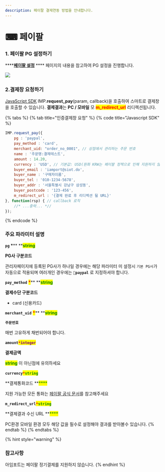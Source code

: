```yaml
---
description: 페이팔 결제연동 방법을 안내합니다.
---
```


# ⌨ 페이팔

### 1. 페이팔 PG 설정하기

****[**페이팔 설정**](../../undefined/2.-pg/pg/undefined-10.md) **** 페이지의 내용을 참고하여 PG 설정을 진행합니다.

![](<../../.gitbook/assets/스크린샷 2022-06-03 오후 1.01.05.png>)



### 2.결제창 요청하기

[JavaScript SDK](../../sdk/javascript-sdk/) IMP.**request\_pay**(param, callback)을 호출하여 스마트로 결제창을 호출할 수 있습니다. **결제결과**는 **PC / 모바일** 모  <mark style="color:red;">**m\_redirect\_url**</mark> 리디렉션됩니다.

{% tabs %}
{% tab title="인증결제창 요청" %}
{% code title="Javascript SDK" %}
```javascript
IMP.request_pay({
    pg : 'paypal',
    pay_method : 'card',
    merchant_uid: "order_no_0001", // 상점에서 관리하는 주문 번호
    name : '주문명:결제테스트',
    amount : 14.20,
    currency : 'USD', // 기본값: USD(원화 KRW는 페이팔 정책으로 인해 지원하지 않음)
    buyer_email : 'iamport@siot.do',
    buyer_name : '구매자이름',
    buyer_tel : '010-1234-5678',
    buyer_addr : '서울특별시 강남구 삼성동',
    buyer_postcode : '123-456',
    m_redirect_url : '{결제 완료 후 리디렉션 될 URL}' 
}, function(rsp) { // callback 로직
	//* ...중략... *//
});
```
{% endcode %}

####

### 주요 파라미터 설명

**`pg`  **<mark style="color:red;">**\***</mark>**  **<mark style="color:green;">**s**</mark><mark style="color:green;">**tring**</mark>

**PG사 구분코드**

관리자페이지에 등록된 PG사가 하나일 경우에는 해당 파라미터 미 설정시 `기본 PG사`가 자동으로 적용되며 여러개인 경우에는 **`paypal`** 로 지정하셔야 합니다.



**`pay_method`** <mark style="color:red;">**\***</mark>** **<mark style="color:green;">**s**</mark><mark style="color:green;">**tring**</mark>

**결제수단 구분코드**

* card (신용카드)



**`merchant_uid`** <mark style="color:red;">**\***</mark>** **<mark style="color:green;">**s**</mark><mark style="color:green;">**tring**</mark>

**`주문번호`**

매번 고유하게 채번되어야 합니다.



**`amount`**<mark style="color:red;">**`*`**</mark><mark style="color:purple;">**`integer`**</mark>

**결제금액**

<mark style="color:green;">**string**</mark> 이 아닌점에 유의하세요



**`currency`**<mark style="color:red;">**`*`**</mark><mark style="color:green;">**`string`**</mark>

**결제통화코드 **<mark style="color:green;">****</mark>&#x20;

지원 가능한 모든 통화는 [페이팔 공식 문서](https://developer.paypal.com/docs/api/reference/currency-codes/#paypal-account-payments)를 참고해주세요



**`m_redirect_url`**<mark style="color:red;">**`*`**</mark><mark style="color:green;">**`string`**</mark>

**결제결과 수신 URL **<mark style="color:green;">****</mark>&#x20;

PC환경 모바일 환경 모두 해당 값을 필수로 설정해야 결과를 받아볼수 있습니다.
{% endtab %}
{% endtabs %}

{% hint style="warning" %}
### 참고사항

아임포트는 페이팔 정기결제를 지원하지 않습니다.
{% endhint %}
